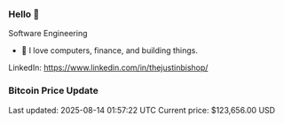 ### Hello 🤙  

Software Engineering

- 🔭 I love computers, finance, and building things.
  
LinkedIn: https://www.linkedin.com/in/thejustinbishop/  








































































































































































































































































































































































































































































































































































































































































































































































































































































































































































### Bitcoin Price Update
Last updated: 2025-08-14 01:57:22 UTC
Current price: $123,656.00 USD
